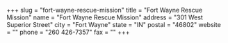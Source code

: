+++
slug = "fort-wayne-rescue-mission"
title = "Fort Wayne Rescue Mission"
name = "Fort Wayne Rescue Mission"
address = "301 West Superior Street"
city = "Fort Wayne"
state = "IN"
postal = "46802"
website = ""
phone = "260 426-7357"
fax = ""
+++
